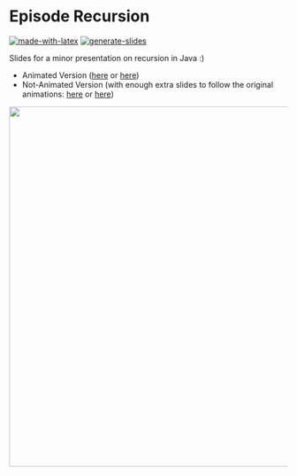 # Episode Recursion

[![made-with-latex](https://img.shields.io/badge/Made%20with-LaTeX-1f425f.svg)](https://www.latex-project.org/) [![generate-slides](https://github.com/EagleoutIce/Episode-Recursion/actions/workflows/compile.yaml/badge.svg)](https://github.com/EagleoutIce/Episode-Recursion/actions/workflows/compile.yaml)

Slides for a minor presentation on recursion in Java :)
* Animated Version ([here](https://media.githubusercontent.com/media/EagleoutIce/Episode-Recursion/gh-pages/rekursion.pdf) or [here](https://github.com/EagleoutIce/Episode-Recursion/blob/gh-pages/rekursion.pdf))
* Not-Animated Version (with enough extra slides to follow the original animations: [here](https://media.githubusercontent.com/media/EagleoutIce/Episode-Recursion/gh-pages/noanim_rekursion.pdf) or [here](https://github.com/EagleoutIce/Episode-Recursion/blob/gh-pages/noanim_rekursion.pdf))

[<img src="https://github.com/EagleoutIce/Episode-Recursion/blob/gh-pages/preview-01.png?raw=true" width="650"/>](https://media.githubusercontent.com/media/EagleoutIce/Episode-Recursion/gh-pages/noanim_recursion.pdf)
